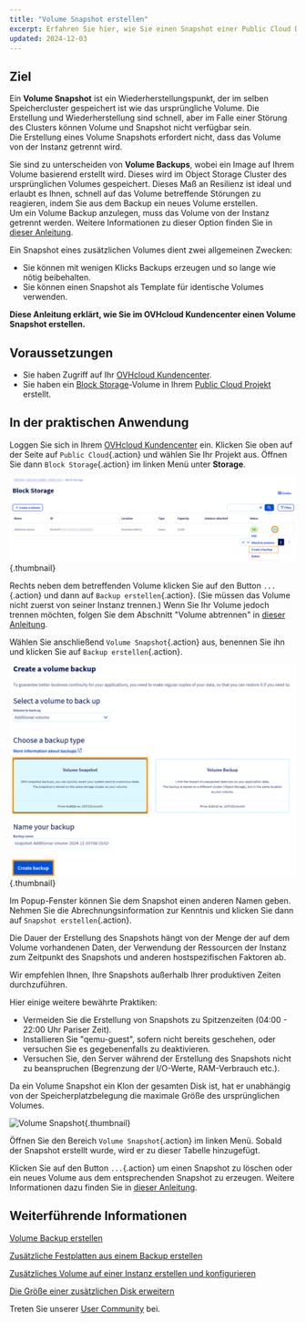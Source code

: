 ```yaml
---
title: "Volume Snapshot erstellen"
excerpt: Erfahren Sie hier, wie Sie einen Snapshot einer Public Cloud Disk erstellen
updated: 2024-12-03
---
```


## Ziel

Ein **Volume Snapshot** ist ein Wiederherstellungspunkt, der im selben Speichercluster gespeichert ist wie das ursprüngliche Volume. Die Erstellung und Wiederherstellung sind schnell, aber im Falle einer Störung des Clusters können Volume und Snapshot nicht verfügbar sein.<br>
Die Erstellung eines Volume Snapshots erfordert nicht, dass das Volume von der Instanz getrennt wird.

Sie sind zu unterscheiden von **Volume Backups**, wobei ein Image auf Ihrem Volume basierend erstellt wird. Dieses wird im Object Storage Cluster des ursprünglichen Volumes gespeichert.
Dieses Maß an Resilienz ist ideal und erlaubt es Ihnen, schnell auf das Volume betreffende Störungen zu reagieren, indem Sie aus dem Backup ein neues Volume erstellen.<br>
Um ein Volume Backup anzulegen, muss das Volume von der Instanz getrennt werden. Weitere Informationen zu dieser Option finden Sie in [dieser Anleitung](/pages/public_cloud/compute/volume-backup).

Ein Snapshot eines zusätzlichen Volumes dient zwei allgemeinen Zwecken:

- Sie können mit wenigen Klicks Backups erzeugen und so lange wie nötig beibehalten.
- Sie können einen Snapshot als Template für identische Volumes verwenden.

**Diese Anleitung erklärt, wie Sie im OVHcloud Kundencenter einen Volume Snapshot erstellen.**

## Voraussetzungen

- Sie haben Zugriff auf Ihr [OVHcloud Kundencenter](/links/manager).
- Sie haben ein [Block Storage](/pages/public_cloud/compute/create_and_configure_an_additional_disk_on_an_instance)-Volume in Ihrem [Public Cloud Projekt](/pages/public_cloud/compute/create_a_public_cloud_project) erstellt.

## In der praktischen Anwendung

Loggen Sie sich in Ihrem [OVHcloud Kundencenter](/links/manager) ein. Klicken Sie oben auf der Seite auf `Public Cloud`{.action} und wählen Sie Ihr Projekt aus. Öffnen Sie dann `Block Storage`{.action} im linken Menü unter **Storage**.

![Volume Snapshot](images/volume_snapshot01.png){.thumbnail}

Rechts neben dem betreffenden Volume klicken Sie auf den Button `...`{.action} und dann auf `Backup erstellen`{.action}. (Sie müssen das Volume nicht zuerst von seiner Instanz trennen.) Wenn Sie Ihr Volume jedoch trennen möchten, folgen Sie dem Abschnitt "Volume abtrennen" in [dieser Anleitung](/pages/public_cloud/compute/create_and_configure_an_additional_disk_on_an_instance).

Wählen Sie anschließend `Volume Snapshot`{.action} aus, benennen Sie ihn und klicken Sie auf `Backup erstellen`{.action}.

![Volume Snapshot](images/volume_snapshot02.png){.thumbnail}

Im Popup-Fenster können Sie dem Snapshot einen anderen Namen geben. Nehmen Sie die Abrechnungsinformation zur Kenntnis und klicken Sie dann auf `Snapshot erstellen`{.action}.

Die Dauer der Erstellung des Snapshots hängt von der Menge der auf dem Volume vorhandenen Daten, der Verwendung der Ressourcen der Instanz zum Zeitpunkt des Snapshots und anderen hostspezifischen Faktoren ab.

Wir empfehlen Ihnen, Ihre Snapshots außerhalb Ihrer produktiven Zeiten durchzuführen.

Hier einige weitere bewährte Praktiken:

- Vermeiden Sie die Erstellung von Snapshots zu Spitzenzeiten (04:00 - 22:00 Uhr Pariser Zeit).
- Installieren Sie "qemu-guest", sofern nicht bereits geschehen, oder versuchen Sie es gegebenenfalls zu deaktivieren.
- Versuchen Sie, den Server während der Erstellung des Snapshots nicht zu beanspruchen (Begrenzung der I/O-Werte, RAM-Verbrauch etc.).

Da ein Volume Snapshot ein Klon der gesamten Disk ist, hat er unabhängig von der Speicherplatzbelegung die maximale Größe des ursprünglichen Volumes.

![Volume Snapshot](images/volume_snapshot03.png){.thumbnail}

Öffnen Sie den Bereich `Volume Snapshot`{.action} im linken Menü. Sobald der Snapshot erstellt wurde, wird er zu dieser Tabelle hinzugefügt.

Klicken Sie auf den Button `...`{.action} um einen Snapshot zu löschen oder ein neues Volume aus dem entsprechenden Snapshot zu erzeugen. Weitere Informationen dazu finden Sie in [dieser Anleitung](/pages/public_cloud/compute/create-volume-from-snapshot).

## Weiterführende Informationen

[Volume Backup erstellen](/pages/public_cloud/compute/volume-backup)

[Zusätzliche Festplatten aus einem Backup erstellen](/pages/public_cloud/compute/create-volume-from-snapshot)

[Zusätzliches Volume auf einer Instanz erstellen und konfigurieren](/pages/public_cloud/compute/create_and_configure_an_additional_disk_on_an_instance)

[Die Größe einer zusätzlichen Disk erweitern](/pages/public_cloud/compute/increase_the_size_of_an_additional_disk)

Treten Sie unserer [User Community](/links/community) bei.
